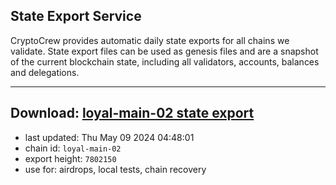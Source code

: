 ## State Export Service
CryptoCrew provides automatic daily state exports for all chains we validate. State export files can be used as genesis files and are a snapshot of the current blockchain state, including all validators, accounts, balances and delegations.

---
**Download: [loyal-main-02 state export](https://dl-eu2.ccvalidators.com/SERVICE/loyal/loyal-main-02_export_7802150.json)**
---

- last updated: Thu May 09 2024 04:48:01
- chain id: `loyal-main-02`
- export height: `7802150`
- use for: airdrops, local tests, chain recovery
